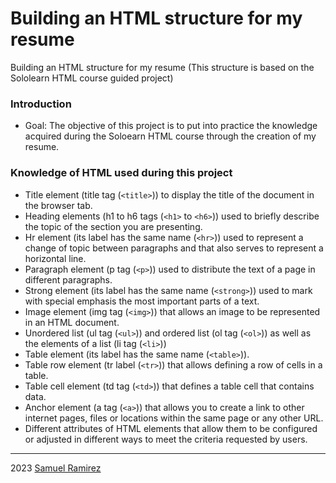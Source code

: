 # Building an HTML structure for my resume
 
Building an HTML structure for my resume (This structure is based on the Sololearn HTML course guided project)
 
### Introduction
* Goal: The objective of this project is to put into practice the knowledge acquired during the Soloearn HTML course through the creation of my resume.

### Knowledge of HTML used during this project

* Title element (title tag (```<title>```)) to display the title of the document in the browser tab.
* Heading elements (h1 to h6 tags (```<h1>``` to ```<h6>```)) used to briefly describe the topic of the section you are presenting.
* Hr element (its label has the same name (```<hr>```)) used to represent a change of topic between paragraphs and that also serves to represent a horizontal line.
* Paragraph element (p tag (```<p>```)) used to distribute the text of a page in different paragraphs.
* Strong element (its label has the same name (```<strong>```)) used to mark with special emphasis the most important parts of a text.
* Image element (img tag (```<img>```)) that allows an image to be represented in an HTML document.
* Unordered list (ul tag (```<ul>```)) and ordered list (ol tag (```<ol>```)) as well as the elements of a list (li tag (```<li>```))
* Table element (its label has the same name (```<table>```)).
* Table row element (tr label (```<tr>```)) that allows defining a row of cells in a table.
* Table cell element (td tag (```<td>```)) that defines a table cell that contains data.
* Anchor element (a tag (```<a>```)) that allows you to create a link to other internet pages, files or locations within the same page or any other URL.
* Different attributes of HTML elements that allow them to be configured or adjusted in different ways to meet the criteria requested by users.

***

2023 [Samuel Ramirez](https://github.com/Samvel24/)
